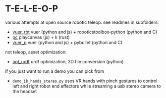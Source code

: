 # T-E-L-E-O-P

various attempts at open source robotic teleop. see readmes in subfolders.

- [vuer_rbt](vuer_rbt/README.md) vuer (python and js) + roboticstoolbox-python (python and C)
- [pc](pc/README.md) playcanvas (js) + k (rust)
- [vuer_p](vuer_p/README.md) vuer (python and js) + pybullet (python and C)

not teleop, asset optimization:

- [opt_urdf](opt_urdf/README.md) urdf optimization, 3D file conversion (python)

if you just want to run a demo you can pick from 

- `demo_ik_hands_stereo.py` uses VR hands with pinch gestures to control left and right robot end effectors while streaming a usb stereo camera to the headset